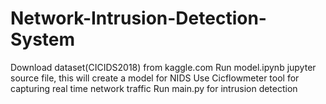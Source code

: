 # Network-Intrusion-Detection-System
Download dataset(CICIDS2018) from kaggle.com 
Run model.ipynb jupyter source file, this will create a model for NIDS
Use Cicflowmeter tool for capturing real time network traffic
Run main.py for intrusion detection
